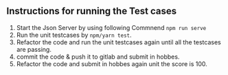 ## Instructions for running the Test cases
1. Start the Json Server by using following Commnend `npm run serve`
1. Run the unit testcases by `npm/yarn test`.
2. Refactor the code and run the unit testcases again until all the testcases are passing.
3. commit the code & push it to gitlab and submit in hobbes.
4. Refactor the code and submit in hobbes again unit the score is 100.  